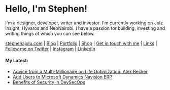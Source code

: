   <!-- Hello there! Feel free to make this your own but kindly don't use my data. Attributions are welcomed & appreciated --> 

# Hello, I'm Stephen!

I'm a designer, developer, writer and investor. I'm currently working on Julz Insight, Hyvaros and NeoNairobi. I have a passion for building, investing and writing things of which you can see below.

[stephenajulu.com](https://stephenajulu.com) | [Blog](https://stephenajulu.com/blog) | [Portfolio](https://stephenajulu.com/portfolio) | [Shop](https://stephenajulu.com/store) | [Get in touch with me](https://stephenajulu.com/contact) | [Links](https://stephenajulu.com/links) | [Follow me on Twitter](https://twitter.com/stephenajulu) | [Instagram](https://instagram.com/stephenajulu) | [LinkedIn](https://linkedin.com/in/stephenajulu)

#### My Latest:

<!-- BLOG-POST-LIST:START -->
- [Advice from a Multi-Millionaire on Life Optimization: Alex Becker](https://stephenajulu.com/blog/advice-from-a-multi-millionaire-on-life-optimization-alex-becker/)
- [Add Users to Microsoft Dynamics Navision ERP](https://stephenajulu.com/blog/add-users-to-microsoft-dynamics-navision-erp/)
- [Benefits of Security in DevSecOps](https://stephenajulu.com/blog/benefits-of-security-in-devsecops/)
<!-- BLOG-POST-LIST:END -->

